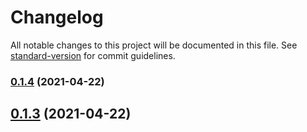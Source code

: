 # Changelog

All notable changes to this project will be documented in this file. See [standard-version](https://github.com/conventional-changelog/standard-version) for commit guidelines.

### [0.1.4](https://github.com/kavience/masos-web/compare/v0.1.1...v0.1.4) (2021-04-22)

## [0.1.3](https://github.com/kavience/masos-web/compare/v0.1.1...v0.1.3) (2021-04-22)
